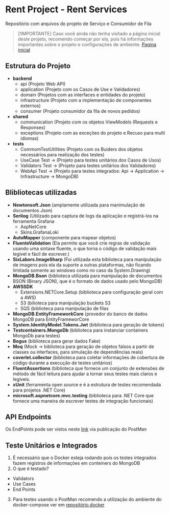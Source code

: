 # Rent Project - Rent Services
Repositório com arquivos do projeto de Serviço e Consumidor de Fila

>[!IMPORTANTE]
>Caso você ainda não tenha visitado a página inicial deste projeto, recomendo começar por ela, pois há informações importantes sobre o projeto e configurações de ambiente.
>[Pagina inicial](https://github.com/cteotonio-rent)

## Estrutura do Projeto
- **backend**
  - api (Projeto Web API)
  - application (Projeto com os Casos de Use e Validadores)
  - domain (Projetos com as interfaces e entidades do projeto)
  - infrastructure (Projeto com a implementação de componentes externos)
  - consumer (Projeto consumidor da fila de novos pedidos)
- **shared**
  - communication (Projeto com os objetos ViewModels (Requests e Responses)
  - exceptions (Projeto com as exceções do projeto e Recuso para multi idiomas)
- **tests**
  - CommomTestUtilities (Projeto com os Buiders dos objetos necessários para realização dos testes)
  - UseCase Test -> (Projeto para testes unitários dos Casos de Usos)
  - Validators Test -> (Projeto para testes unitários dos Validadores)
  - WebApi Test -> (Projeto para testes integrados: Api -> Application -> Infrastructure -> MongoDB)

## Blibliotecas utilizadas
- **Newtonsoft.Json** (amplamente utilizada para manimulação de documentos Json)
- **Serilog** (Utilizado para captura de logs da aplicação e registrá-los na ferramenta Grafana
  - AspNetCore
  - Skins.GrafanaLoki
- **AutoMapper** (componente para mapear objetos)
- **FluenteValidation** (Ela permite que você crie regras de validação usando uma sintaxe fluente, o que torna o código de validação mais legível e fácil de escrever.)
- **SixLabors.ImageSharp** (Foi utilizada esta biblioteca para manipulação de imagens pois ela da suporte a outras plataformas, não ficando limitada somente ao windows como no caso da System.Drawing)
- **MongoDB.Bson** (biblioteca utilizada para manipulação de documentos BSON (Binary JSON), que é o formato de dados usado pelo MongoDB)
- **AWSSDK**
  - Extensions.NETCore.Setup (biblioteca para configuração geral com a AWS)
  - S3 (bilioteca para manipulação buckets S3
  - SQS (biblioteca para manipulação de filas
- **MongoDB.EntityFrameworkCore** (provedor do banco de dados MongoDB para EntityFrameworCore
- **System.IdentityModel.Tokens.Jwt** (biblioteca para geração de tokens)
- **Testcontainers.MongoDb** (biblioteca para instanciar containers MongoDb para testes)
- **Bogus** (biblioteca para gerar dados Fake)
- **Moq** (Mock -> biblioteca para geração de objetos falsos a partir de classes ou interfaces, para simulação de dependências reais)
- **coverlet.collector** (biblioteca para coletar informações de cobertura de código durante a execução de testes unitários)
- **FluentAssertions** (biblioteca que fornece um conjunto de extensões de método de fácil leitura para ajudar a tornar seus testes mais claros e legíveis.
- **xUnit** (ferramenta open source e é a estrutura de testes recomendada para projetos .NET Core)
- **microsoft.aspnetcore.mvc.testing** (biblioteca para .NET Core que fornece uma maneira de escrever testes de integração funcionais)

## API Endpoints
Os EndPoints pode ser vistos neste [link](https://documenter.getpostman.com/view/3894025/2sA3Qy4oiY#83fb3122-2d87-4b0a-a87c-ae62937d42d7) via publicação do PostMan 

## Teste Unitários e Integrados
1) É necessário que o Docker esteja rodando pois os testes integrados fazem registros de informações em conteiners do MongoDB
2) O que é testado?
- Validators
- Use Cases
- End Points

3) Para testes usando o PostMan recomendo a utilização do ambiente do docker-compose ver em [repositório docker](https://github.com/cteotonio-rent/docker)
